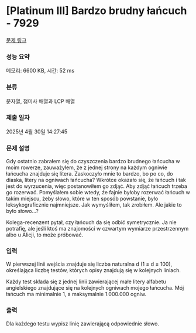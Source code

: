 # [Platinum III] Bardzo brudny łańcuch - 7929 

[문제 링크](https://www.acmicpc.net/problem/7929) 

### 성능 요약

메모리: 6600 KB, 시간: 52 ms

### 분류

문자열, 접미사 배열과 LCP 배열

### 제출 일자

2025년 4월 30일 14:27:45

### 문제 설명

<p>Gdy ostatnio zabrałem się do czyszczenia bardzo brudnego łańcucha w moim rowerze, zauważyłem, że z jednej strony na każdym ogniwie łańcucha znajduje się litera. Zaskoczyło mnie to bardzo, bo po co, do diaska, litery na ogniwach łańcucha? Wkrótce okazało się, że łańcuch i tak jest do wyrzucenia, więc postanowiłem go zdjąć. Aby zdjąć łańcuch trzeba go rozerwać. Pomyślałem sobie wtedy, że fajnie byłoby rozerwać łańcuch w takim miejscu, żeby słowo, które w ten sposób powstanie, było leksykograficznie najmniejsze. Jak wymyśliłem, tak zrobiłem. Ale jakie to było słowo...?</p>

<p>Kolega-recenzent pytał, czy łańcuch da się odbić symetrycznie. Ja nie potrafię, ale jeśli ktoś ma znajomości w czwartym wymiarze przestrzennym albo u Alicji, to może próbować.</p>

### 입력 

 <p>W pierwszej linii wejścia znajduje się liczba naturalna d (1 ≤ d ≤ 100), określająca liczbę testów, których opisy znajdują się w kolejnych liniach.</p>

<p>Każdy test składa się z jednej linii zawierającej małe litery alfabetu angielskiego znajdujące się na kolejnych ogniwach mojego łańcucha. Mój łańcuch ma minimalnie 1, a maksymalnie 1.000.000 ogniw.</p>

### 출력 

 <p>Dla każdego testu wypisz linię zawierającą odpowiednie słowo.</p>

